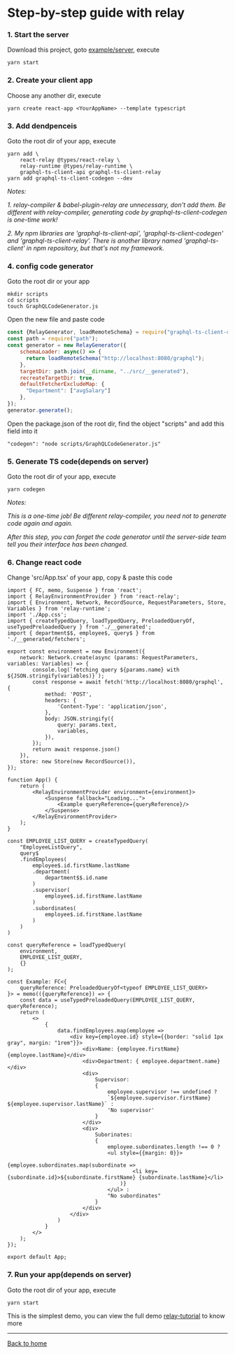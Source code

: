 # Step-by-step guide with relay


### 1. Start the server

Download this project, goto [example/server](example/server), execute
```
yarn start
```

### 2. Create your client app

Choose any another dir, execute
```
yarn create react-app <YourAppName> --template typescript
```

### 3. Add dendpenceis

Goto the root dir of your app, execute
```
yarn add \
    react-relay @types/react-relay \
    relay-runtime @types/relay-runtime \
    graphql-ts-client-api graphql-ts-client-relay
yarn add graphql-ts-client-codegen --dev
``` 
*Notes:*

*1. relay-compiler & babel-plugin-relay are unnecessary, don't add them. Be different with relay-compiler, generating code by graphql-ts-client-codegen is one-time work!*

*2. My npm libraries are 'graphql-ts-client-api', 'graphql-ts-client-codegen' and 'graphql-ts-client-relay'. There is another library named 'graphql-ts-client' in npm repository, but that's not my framework.*

### 4. config code generator

Goto the root dir or your app
```
mkdir scripts
cd scripts
touch GraphQLCodeGenerator.js
``` 
Open the new file and paste code
```js
const {RelayGenerator, loadRemoteSchema} = require("graphql-ts-client-codegen");
const path = require("path");
const generator = new RelayGenerator({
    schemaLoader: async() => {
      return loadRemoteSchema("http://localhost:8080/graphql");
    },
    targetDir: path.join(__dirname, "../src/__generated"),
    recreateTargetDir: true,
    defaultFetcherExcludeMap: {
      "Department": ["avgSalary"]
    },
});
generator.generate();
```
Open the package.json of the root dir, find the object "scripts" and add this field into it
```
"codegen": "node scripts/GraphQLCodeGenerator.js"
```

### 5. Generate TS code(depends on server)

Goto the root dir of your app, execute

```
yarn codegen
``` 
*Notes:*

*This is a one-time job! Be different relay-compiler, you need not to generate code again and again.*

*After this step, you can forget the code generator until the server-side team tell you their interface has been changed.*

### 6. Change react code
Change 'src/App.tsx' of your app, copy & paste this code
```tsx
import { FC, memo, Suspense } from 'react';
import { RelayEnvironmentProvider } from 'react-relay';
import { Environment, Network, RecordSource, RequestParameters, Store, Variables } from 'relay-runtime';
import './App.css';
import { createTypedQuery, loadTypedQuery, PreloadedQueryOf, useTypedPreloadedQuery } from './__generated';
import { department$$, employee$, query$ } from './__generated/fetchers';

export const environment = new Environment({
    network: Network.create(async (params: RequestParameters, variables: Variables) => {
        console.log(`fetching query ${params.name} with ${JSON.stringify(variables)}`);
        const response = await fetch('http://localhost:8080/graphql', {
            method: 'POST',
            headers: {
                'Content-Type': 'application/json',
            },
            body: JSON.stringify({
                query: params.text,
                variables,
            }),
        }); 
        return await response.json()
    }),
    store: new Store(new RecordSource()),
});

function App() {
    return (
        <RelayEnvironmentProvider environment={environment}>
            <Suspense fallback="Loading...">
                <Example queryReference={queryReference}/>
            </Suspense>
        </RelayEnvironmentProvider>
    );
}

const EMPLOYEE_LIST_QUERY = createTypedQuery(
    "EmployeeListQuery",
    query$
    .findEmployees(
        employee$.id.firstName.lastName
        .department(
            department$$.id.name
        )
        .supervisor(
            employee$.id.firstName.lastName
        )
        .subordinates(
            employee$.id.firstName.lastName
        )
    )
)

const queryReference = loadTypedQuery(
    environment, 
    EMPLOYEE_LIST_QUERY,
    {}
);

const Example: FC<{
    queryReference: PreloadedQueryOf<typeof EMPLOYEE_LIST_QUERY>
}> = memo(({queryReference}) => {
    const data = useTypedPreloadedQuery(EMPLOYEE_LIST_QUERY, queryReference);
    return (
        <>
            {
                data.findEmployees.map(employee => 
                    <div key={employee.id} style={{border: "solid 1px gray", margin: "1rem"}}>
                        <div>Name: {employee.firstName} {employee.lastName}</div>
                        <div>Department: { employee.department.name} </div>
                        <div>
                            Supervisor: 
                            { 
                                employee.supervisor !== undefined ? 
                                `${employee.supervisor.firstName} ${employee.supervisor.lastName}` : 
                                'No supervisor' 
                            }
                        </div>
                        <div>
                            Suborinates: 
                            {
                                employee.subordinates.length !== 0 ?
                                <ul style={{margin: 0}}>
                                    {employee.subordinates.map(subordinate => 
                                        <li key={subordinate.id}>${subordinate.firstName} {subordinate.lastName}</li>
                                    )}
                                </ul> :
                                "No subordinates"
                            }
                        </div>
                    </div>
                )
            }
        </>
    );
});

export default App;
```

### 7. Run your app(depends on server)

Goto the root dir of your app, execute 
```
yarn start
```

This is the simplest demo, you can view the full demo [relay-tutorial](example/client/relay-tutorial) to know more

____________________

[Back to home](https://github.com/babyfish-ct/graphql-ts-client)


